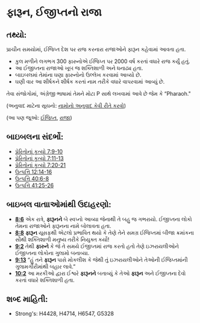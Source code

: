 # ફારૂન, ઈજીપ્તનો રાજા 

## તથ્યો: 

પ્રાચીન સમયોમાં, ઈજિપ્ત દેશ પર રાજ કરનારા રાજાઓને ફારૂન કહેવામાં આવતા હતા.

* કુલ મળીને લગભગ 300 ફારુનોએ ઈજિપ્ત પર 2000 વર્ષ કરતાં વધારે રાજ કર્યું હતું.
* આ ઈજીપ્તના રાજાઓ ખૂબ જ શક્તિશાળી અને ધનાઢ્ય હતા.
* બાઇબલમાં તેમાંના ઘણા ફારુનોનો ઉલ્લેખ કરવામાં આવ્યો છે.
* ઘણી વાર આ શીર્ષકને શીર્ષક કરતાં નામ તરીકે વધારે વાપરવામાં આવ્યું છે.

તેવા સંજોગોમાં, અંગ્રેજી ભાષામાં તેમને મોટા P સાથે લખવામાં આવે છે જેમ કે “Pharaoh."

(અનુવાદ માટેના સૂચનો: [નામોનો અનુવાદ કેવી રીતે કરવો](rc://gu/ta/man/translate/translate-names))

(આ પણ જૂઓ: [ઈજિપ્ત](../names/egypt.md), [રાજા](../other/king.md))

## બાઇબલના સંદર્ભો: 

* [પ્રેરિતોનાં કૃત્યો 7:9-10](rc://gu/tn/help/act/07/09)
* [પ્રેરિતોનાં કૃત્યો 7:11-13](rc://gu/tn/help/act/07/11)
* [પ્રેરિતોનાં કૃત્યો 7:20-21](rc://gu/tn/help/act/07/20)
* [ઉત્પત્તિ 12:14-16](rc://gu/tn/help/gen/12/14)
* [ઉત્પત્તિ 40:6-8](rc://gu/tn/help/gen/40/06)
* [ઉત્પત્તિ 41:25-26](rc://gu/tn/help/gen/41/25)

## બાઇબલ વાતાાઓમાંથી ઉદાહરણો: 

* __[8:6](rc://gu/tn/help/obs/08/06)__ એક રાત્રે, __ફારૂનને__ બે સ્વપ્નો આવ્યા જેનાથી તે બહુ જ ગભરાયો. ઈજીપ્તના લોકો તેમના રાજાઓને ફારૂનના નામે બોલાવતા હતા.
* __[8:8](rc://gu/tn/help/obs/08/08)__ __ફારૂન__  યૂસફથી એટલો પ્રભાવિત થયો કે તેણે તેને સમગ્ર ઈજિપ્તમાં બીજા ક્રમાંકના સૌથી શક્તિશાળી મનુષ્ય તરીકે નિયુક્ત કર્યો!
* __[9:2](rc://gu/tn/help/obs/09/02)__ તેથી __ફારુને__  કે જે તે સમયે ઈજીપ્તમાં રાજ કરતો હતો તેણે ઇઝરાયલીઓને ઈજીપ્તના લોકોના ગુલામો બનાવ્યા.
* __[9:13](rc://gu/tn/help/obs/09/13)__ “હું તને __ફારૂન__  પાસે મોકલીશ કે જેથી તું ઇઝરાયલીઓને તેઓની ઈજિપ્તમાંની ગુલામગીરીમાંથી બહાર લાવે.”
* __[10:2](rc://gu/tn/help/obs/10/02)__ આ મરકીઓ દ્વારા ઈશ્વરે __ફારૂનને__  બતાવ્યું કે તેઓ __ફારૂન__  અને ઈજીપ્તના દેવો કરતાં વધારે શક્તિશાળી હતા.

## શબ્દ માહિતી: 

* Strong's: H4428, H4714, H6547, G5328
